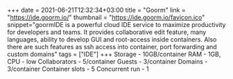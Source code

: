 +++ 
date = 2021-06-21T12:32:34+03:00 
title = "Goorm" 
link = "https://ide.goorm.io/" 
thumbnail = "https://ide.goorm.io/favicon.ico" 
snippet="goormIDE is a powerful cloud IDE service to maximize productivity for developers and teams. It provides collaborative edit feature, many languages, ability to develop GUI and root-access inside containers. Also there are such features as ssh access into container, port forwarding and custom domains" 
tags = ["IDE"] 
+++ 
Storage - 10GB/container
RAM - 1GB, CPU - low
Collaborators - 5/container
Guests - 3/container 
Domains - 3/container
Container slots - 5
Concurrent run - 1
